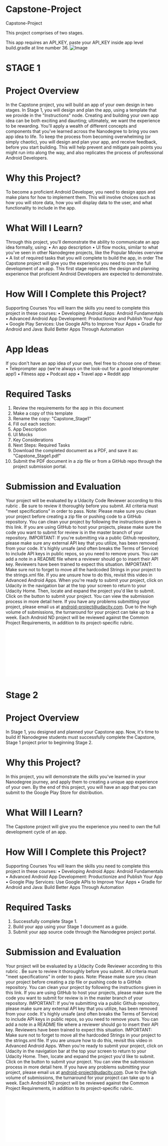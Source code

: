 # Capstone-Project
Capstone-Project

This project comprises of two stages.

This app requires an API_KEY, paste your API_KEY inside app level build.gradle at line number 36.
![Image](/popmov.gif?raw=true "Capstone Project")

# STAGE 1

# Project Overview
In the Capstone project, you will build an app of your own design in two stages. In Stage 1, you will design and plan the app, using a template that we provide in the "Instructions" node.
Creating and building your own app idea can be both exciting and daunting; ultimately, we want the experience to be rewarding. You'll apply a wealth of different concepts and components that you've learned across the Nanodegree to bring you own app idea to life.
To keep the process from becoming overwhelming (or simply chaotic), you will design and plan your app, and receive feedback, before you start building. This will help prevent and mitigate pain points you might run into along the way, and also replicates the process of professional Android Developers.

# Why this Project?
To become a proficient Android Developer, you need to design apps and make plans for how to implement them. This will involve choices such as how you will store data, how you will display data to the user, and what functionality to include in the app.

# What Will I Learn?
Through this project, you'll demonstrate the ability to communicate an app idea formally, using:
•	An app description
•	UI flow mocks, similar to what you've seen in other Nanodegree projects, like the Popular Movies overview
•	A list of required tasks that you will complete to build the app, in order
The Capstone project will give you the experience you need to own the full development of an app. This first stage replicates the design and planning experience that proficient Android Developers are expected to demonstrate.

# How Will I Complete this Project?
Supporting Courses
You will learn the skills you need to complete this project in these courses:
•	Developing Android Apps: Android Fundamentals
•	Advanced Android App Development: Productionize and Publish Your App
•	Google Play Services: Use Google APIs to Improve Your Apps
•	Gradle for Android and Java: Build Better Apps Through Automation

# App Ideas
If you don't have an app idea of your own, feel free to choose one of these:
•	Teleprompter app (we're always on the look-out for a good teleprompter app!)
•	Fitness app
•	Podcast app
•	Travel app
•	Reddit app

# Required Tasks
1.	Review the requirements for the app in this document
2.	Make a copy of this template
3.	Rename the copy: "Capstone_Stage1"
4.	Fill out each section:
5.	App Description
6.	UI Mocks
7.	Key Considerations
8.	Next Steps: Required Tasks
9.	Download the completed document as a PDF, and save it as: "Capstone_Stage1.pdf"
10.	Submit the PDF document in a zip file or from a GitHub repo through the project submission portal.

# Submission and Evaluation
Your project will be evaluated by a Udacity Code Reviewer according to this rubric . Be sure to review it thoroughly before you submit. All criteria must "meet specifications" in order to pass.
Note: Please make sure you clean your project before creating a zip file or pushing code to a GitHub repository. You can clean your project by following the instructions given in this link.
If you are using GitHub to host your projects, please make sure the code you want to submit for review is in the master branch of your repository.
IMPORTANT: If you're submitting via a public Github repository, please make sure any external API key that you utilize, has been removed from your code. It's highly unsafe (and often breaks the Terms of Service) to include API keys in public repos, so you need to remove yours. You can add a note in a README file where a reviewer should go to insert their API key. Reviewers have been trained to expect this situation.
IMPORTANT: Make sure not to forget to move all the hardcoded Strings in your project to the strings.xml file. If you are unsure how to do this, revisit this video in Advanced Android Apps.
When you're ready to submit your project, click on Udacity in the navigation bar at the top your screen to return to your Udacity Home. Then, locate and expand the project you'd like to submit. Click on the button to submit your project. You can view the submission process in more detail here.
If you have any problems submitting your project, please email us at android-project@udacity.com. Due to the high volume of submissions, the turnaround for your project can take up to a week.
Each Android ND project will be reviewed against the Common Project Requirements, in addition to its project-specific rubric.

![Rubric Stage 1](/P6.pdf?raw=true "Capstone Project Rubric Stage 1")

# Stage 2

# Project Overview
In Stage 1, you designed and planned your Capstone app. Now, it's time to build it!
Nanodegree students must successfully complete the Capstone, Stage 1 project prior to beginning Stage 2.

# Why this Project?
In this project, you will demonstrate the skills you've learned in your Nanodegree journey, and apply them to creating a unique app experience of your own. By the end of this project, you will have an app that you can submit to the Google Play Store for distribution.

# What Will I Learn?
The Capstone project will give you the experience you need to own the full development cycle of an app.
 
# How Will I Complete this Project?
Supporting Courses
You will learn the skills you need to complete this project in these courses:
•	Developing Android Apps: Android Fundamentals
•	Advanced Android App Development: Productionize and Publish Your App
•	Google Play Services: Use Google APIs to Improve Your Apps
•	Gradle for Android and Java: Build Better Apps Through Automation

# Required Tasks
1.	Successfully complete Stage 1.
2.	Build your app using your Stage 1 document as a guide.
3.	Submit your app source code through the Nanodegree project portal.
 
# Submission and Evaluation
Your project will be evaluated by a Udacity Code Reviewer according to this rubric . Be sure to review it thoroughly before you submit. All criteria must "meet specifications" in order to pass.
Note: Please make sure you clean your project before creating a zip file or pushing code to a GitHub repository. You can clean your project by following the instructions given in this link.
If you are using GitHub to host your projects, please make sure the code you want to submit for review is in the master branch of your repository.
IMPORTANT: If you're submitting via a public Github repository, please make sure any external API key that you utilize, has been removed from your code. It's highly unsafe (and often breaks the Terms of Service) to include API keys in public repos, so you need to remove yours. You can add a note in a README file where a reviewer should go to insert their API key. Reviewers have been trained to expect this situation.
IMPORTANT: Make sure not to forget to move all the hardcoded Strings in your project to the strings.xml file. If you are unsure how to do this, revisit this video in Advanced Android Apps.
When you're ready to submit your project, click on Udacity in the navigation bar at the top your screen to return to your Udacity Home. Then, locate and expand the project you'd like to submit. Click on the button to submit your project. You can view the submission process in more detail here.
If you have any problems submitting your project, please email us at android-project@udacity.com. Due to the high volume of submissions, the turnaround for your project can take up to a week.
Each Android ND project will be reviewed against the Common Project Requirements, in addition to its project-specific rubric.

![Rubric Stage 2](/P7.pdf?raw=true "Capstone Project Rubric Stage 2")
